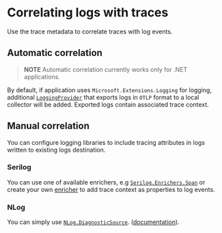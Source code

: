 # Correlating logs with traces

Use the trace metadata to correlate traces with log events.

## Automatic correlation

> **NOTE**
> Automatic correlation currently works only for .NET applications.

By default, if application uses `Microsoft.Extensions.Logging` for logging,
additional [`LoggingProvider`](https://learn.microsoft.com/en-us/dotnet/core/extensions/logging-providers)
that exports logs in `OTLP` format to a local collector will be added.
Exported logs contain associated trace context.

## Manual correlation

You can configure logging libraries to include tracing attributes in logs written
to existing logs destination.

### Serilog

You can use one of available enrichers, e.g [`Serilog.Enrichers.Span`](https://www.nuget.org/packages/Serilog.Enrichers.Span)
or create your own [enricher](https://github.com/serilog/serilog/wiki/Enrichment)
to add trace context as properties to log events.

### NLog

You can simply use [`NLog.DiagnosticSource`](https://www.nuget.org/packages/NLog.DiagnosticSource).
([documentation](https://github.com/NLog/NLog.DiagnosticSource)).
